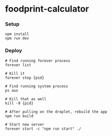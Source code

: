 # foodprint-calculator

### Setup

```
npm install
npm run dev
```

### Deploy

```
# Find running forever process
forever list

# Kill it
forever stop {pid}

# Find running system process
ps aux

# Kill that as well
kill -9 {pid}

# After pulling on the droplet, rebuild the app
npm run build

# Start new server
forever start -c "npm run start" ./
```
